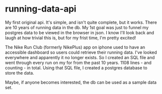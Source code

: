 # running-data-api
My first original api. It's simple, and isn't quite complete, but it works. There are 10 years of running data in the db. My 1st goal was just to funnel my postgres data to be viewed in the browser in json. I know I'll look back and laugh at how trivial this is, but for my frist time, I'm pretty excited!

The Nike Run Club (formerly NikePlus) app on iphone used to have an accessible dashboard so users could retrieve their running data.
I've looked everywhere and apparently it no longer exists. So I created an SQL file and went through every run on my for from the past 10 years. 1108 lines - and counting - in total. Using that SQL file, I created a postgres database to store the data. 

Maybe, if anyone becomes interested, the db can be used as a sample data set.
